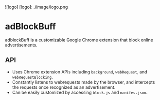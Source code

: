 
![logo]
[logo]: ./image/logo.png
# adBlockBuff

adblockBuff is a customizable Google Chrome extension that block online advertisements.

## API

- Uses Chrome extension APIs including `background`, `webRequest`, and `webRequestBlocking`.
- Constantly listens to webrequests made by the browser, and intercepts the requests once recognized as an advertisement.
- Can be easily customized by accessing `block.js` and `manifes.json`.
